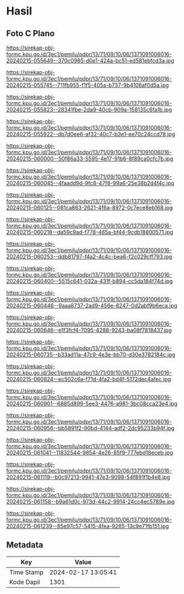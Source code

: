 # Hasil

## Foto C Plano

https://sirekap-obj-formc.kpu.go.id/3ec1/pemilu/pdpr/13/71/09/10/06/1371091006016-20240215-055649--370c0985-d0e1-424a-bc51-ed581ebfcd3a.jpg

https://sirekap-obj-formc.kpu.go.id/3ec1/pemilu/pdpr/13/71/09/10/06/1371091006016-20240215-055745--711fb955-f1f5-405a-b737-9b4106af0d5a.jpg

https://sirekap-obj-formc.kpu.go.id/3ec1/pemilu/pdpr/13/71/09/10/06/1371091006016-20240215-055823--28341fbe-2da9-40cb-909a-158135c6fa1b.jpg

https://sirekap-obj-formc.kpu.go.id/3ec1/pemilu/pdpr/13/71/09/10/06/1371091006016-20240215-055922--db7d0ee6-af32-40c7-b3e1-ee70c24ccd78.jpg

https://sirekap-obj-formc.kpu.go.id/3ec1/pemilu/pdpr/13/71/09/10/06/1371091006016-20240215-060000--50f86a33-5595-4e17-91b6-8f89ca0cfc7b.jpg

https://sirekap-obj-formc.kpu.go.id/3ec1/pemilu/pdpr/13/71/09/10/06/1371091006016-20240215-060045--4faadd9d-9fc8-47f8-99a6-25e38b2d4f4c.jpg

https://sirekap-obj-formc.kpu.go.id/3ec1/pemilu/pdpr/13/71/09/10/06/1371091006016-20240215-060125--081ca863-2621-4f6a-8972-0c7ece8eb168.jpg

https://sirekap-obj-formc.kpu.go.id/3ec1/pemilu/pdpr/13/71/09/10/06/1371091006016-20240215-060218--da59c9ad-f778-465a-bf44-9cdb18800571.jpg

https://sirekap-obj-formc.kpu.go.id/3ec1/pemilu/pdpr/13/71/09/10/06/1371091006016-20240215-060253--ddb81797-f4a2-4c4c-bea6-f2c029cff793.jpg

https://sirekap-obj-formc.kpu.go.id/3ec1/pemilu/pdpr/13/71/09/10/06/1371091006016-20240215-060400--5515c641-032a-431f-b894-cc5da184f74d.jpg

https://sirekap-obj-formc.kpu.go.id/3ec1/pemilu/pdpr/13/71/09/10/06/1371091006016-20240215-060446--9aaa8737-2ad9-456e-8247-0d2abf9b6eca.jpg

https://sirekap-obj-formc.kpu.go.id/3ec1/pemilu/pdpr/13/71/09/10/06/1371091006016-20240215-060646--e1f3fcf4-7095-4288-9243-ba08f7818437.jpg

https://sirekap-obj-formc.kpu.go.id/3ec1/pemilu/pdpr/13/71/09/10/06/1371091006016-20240215-060735--b33ad11a-47c9-4e3e-bb70-d30e3782184c.jpg

https://sirekap-obj-formc.kpu.go.id/3ec1/pemilu/pdpr/13/71/09/10/06/1371091006016-20240215-060824--ec502c6a-f71d-4fa2-bd4f-5172dec4afec.jpg

https://sirekap-obj-formc.kpu.go.id/3ec1/pemilu/pdpr/13/71/09/10/06/1371091006016-20240215-060901--6885d899-5ee3-4476-a981-3bc08cca23e4.jpg

https://sirekap-obj-formc.kpu.go.id/3ec1/pemilu/pdpr/13/71/09/10/06/1371091006016-20240215-060956--bb5891f2-90bd-4144-adf2-2dc95233b94f.jpg

https://sirekap-obj-formc.kpu.go.id/3ec1/pemilu/pdpr/13/71/09/10/06/1371091006016-20240215-061041--11832544-9854-4e26-85f9-777ebd18eceb.jpg

https://sirekap-obj-formc.kpu.go.id/3ec1/pemilu/pdpr/13/71/09/10/06/1371091006016-20240215-061119--b0c97213-9941-47e3-9098-54f891f1b4e8.jpg

https://sirekap-obj-formc.kpu.go.id/3ec1/pemilu/pdpr/13/71/09/10/06/1371091006016-20240215-061158--b9a61d0c-973d-44c2-9914-24cc4ec5789e.jpg

https://sirekap-obj-formc.kpu.go.id/3ec1/pemilu/pdpr/13/71/09/10/06/1371091006016-20240215-061239--85e97c57-5415-4fea-9265-13c9e71fb151.jpg


## Metadata

| Key        | Value               |
| ---------- | ------------------- |
| Time Stamp | 2024-02-17 13:05:41 |
| Kode Dapil | 1301                |



